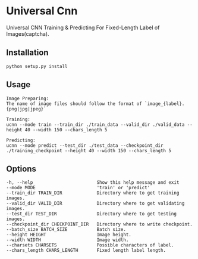 # Universal Cnn
Universal CNN Training & Predicting For Fixed-Length Label of Images(captcha).

## Installation
    python setup.py install

## Usage
    Image Preparing:
    The name of image files should follow the format of `image_{label}.{png|jpg|jpeg}`          
    
    Training:
    ucnn --mode train --train_dir ./train_data --valid_dir ./valid_data --height 40 --width 150 --chars_length 5
    
    Predicting:
    ucnn --mode predict --test_dir ./test_data --checkpoint_dir ./training_checkpoint --height 40 --width 150 --chars_length 5

## Options
    -h, --help                        Show this help message and exit
    --mode MODE                       'train' or 'predict'
    --train_dir TRAIN_DIR             Directory where to get training images.
    --valid_dir VALID_DIR             Directory where to get validating images.
    --test_dir TEST_DIR               Directory where to get testing images.
    --checkpoint_dir CHECKPOINT_DIR   Directory where to write checkpoint.
    --batch_size BATCH_SIZE           Batch size.
    --height HEIGHT                   Image height.
    --width WIDTH                     Image width.
    --charsets CHARSETS               Possible characters of label.
    --chars_length CHARS_LENGTH       Fixed length label length.

